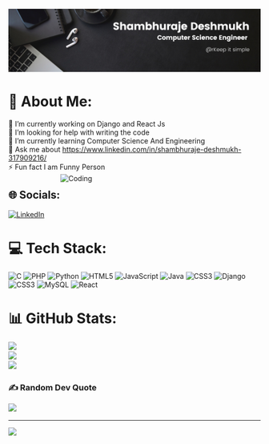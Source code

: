 ![logo](https://github.com/Shambhuraje19/Shambhuraje19/blob/main/Black%20Minimal%20Motivation%20Quote%20LinkedIn%20Banner%20(1).png)
# 💫 About Me:
🔭 I’m currently working on Django and React Js<br>🤝 I’m looking for help with writing the code <br>🌱 I’m currently learning Computer Science And Engineering<br>💬 Ask me about https://www.linkedin.com/in/shambhuraje-deshmukh-317909216/<br>⚡ Fun fact I am Funny Person
<img align="right" alt="Coding" width="400" src="https://encrypted-tbn0.gstatic.com/images?q=tbn:ANd9GcRaSsqs-4YYdmLyXZH45yk6Kl5D3CHJ8IRK1g&usqp=CAU">

## 🌐 Socials:
[![LinkedIn](https://img.shields.io/badge/LinkedIn-%230077B5.svg?logo=linkedin&logoColor=white)](https://linkedin.com/in/https://www.linkedin.com/in/shambhuraje-deshmukh-317909216/) 

# 💻 Tech Stack:
![C](https://img.shields.io/badge/c-%2300599C.svg?style=for-the-badge&logo=c&logoColor=white) ![PHP](https://img.shields.io/badge/php-%23777BB4.svg?style=for-the-badge&logo=php&logoColor=white) ![Python](https://img.shields.io/badge/python-3670A0?style=for-the-badge&logo=python&logoColor=ffdd54) ![HTML5](https://img.shields.io/badge/html5-%23E34F26.svg?style=for-the-badge&logo=html5&logoColor=white) ![JavaScript](https://img.shields.io/badge/javascript-%23323330.svg?style=for-the-badge&logo=javascript&logoColor=%23F7DF1E) ![Java](https://img.shields.io/badge/java-%23ED8B00.svg?style=for-the-badge&logo=openjdk&logoColor=white) ![CSS3](https://img.shields.io/badge/css3-%231572B6.svg?style=for-the-badge&logo=css3&logoColor=white) ![Django](https://img.shields.io/badge/django-%23092E20.svg?style=for-the-badge&logo=django&logoColor=white) ![CSS3](https://img.shields.io/badge/css3-%231572B6.svg?style=for-the-badge&logo=css3&logoColor=white) ![MySQL](https://img.shields.io/badge/mysql-%2300000f.svg?style=for-the-badge&logo=mysql&logoColor=white) ![React](https://img.shields.io/badge/react-%2320232a.svg?style=for-the-badge&logo=react&logoColor=%2361DAFB)
# 📊 GitHub Stats:
![](https://github-readme-stats.vercel.app/api?username=shambhuraje19&theme=dark&hide_border=false&include_all_commits=false&count_private=false)<br/>
![](https://github-readme-streak-stats.herokuapp.com/?user=shambhuraje19&theme=dark&hide_border=false)<br/>
![](https://github-readme-stats.vercel.app/api/top-langs/?username=shambhuraje19&theme=dark&hide_border=false&include_all_commits=false&count_private=false&layout=compact)

### ✍️ Random Dev Quote
![](https://quotes-github-readme.vercel.app/api?type=horizontal&theme=radical)

---
[![](https://visitcount.itsvg.in/api?id=shambhuraje19&icon=0&color=0)](https://visitcount.itsvg.in)

<!-- Proudly created with GPRM ( https://gprm.itsvg.in ) -->
